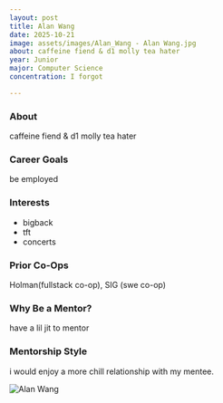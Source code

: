 ```yaml
---
layout: post
title: Alan Wang
date: 2025-10-21
image: assets/images/Alan_Wang - Alan Wang.jpg
about: caffeine fiend & d1 molly tea hater
year: Junior
major: Computer Science
concentration: I forgot

---
```


### About

caffeine fiend & d1 molly tea hater

### Career Goals

be employed

### Interests

- bigback
- tft 
- concerts

### Prior Co-Ops

Holman(fullstack co-op), SIG (swe co-op)

### Why Be a Mentor?

have a lil jit to mentor

### Mentorship Style

i would enjoy a more chill relationship with my mentee.
<div class="text-center my-5">
    <img src="https://sase-drexel.github.io/mentorship-2025/assets/images/Alan_Wang - Alan Wang.jpg" alt="Alan Wang" class="rounded post-img" />
</div>
